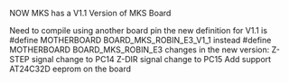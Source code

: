 NOW MKS has a V1.1 Version of MKS Board 

Need to compile using another board pin
the new definition for V1.1 is
#define MOTHERBOARD BOARD_MKS_ROBIN_E3_V1_1 instead   #define MOTHERBOARD BOARD_MKS_ROBIN_E3
changes in the new version:
Z-STEP signal change to PC14
Z-DIR signal change to PC15
Add support AT24C32D eeprom on the board
